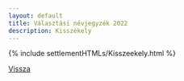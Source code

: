```yaml
---
layout: default
title: Választási névjegyzék 2022
description: Kisszékely
---
```


{% include settlementHTMLs/Kisszeekely.html %}

[Vissza](./)